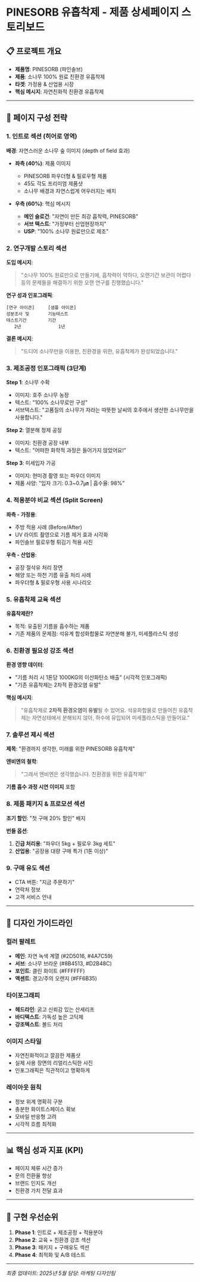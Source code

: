 # PINESORB 유흡착제 - 제품 상세페이지 스토리보드

## 📋 프로젝트 개요
- **제품명**: PINESORB (파인솔브)
- **제품**: 소나무 100% 원료 친환경 유흡착제
- **타겟**: 가정용 & 산업용 시장
- **핵심 메시지**: 자연친화적 친환경 유흡착제

---

## 🎯 페이지 구성 전략

### 1. 인트로 섹션 (히어로 영역)
**배경**: 자연스러운 소나무 숲 이미지 (depth of field 효과)
- **좌측 (40%)**: 제품 이미지
  - PINESORB 파우더형 & 필로우형 제품
  - 45도 각도 프리미엄 제품샷
  - 소나무 배경과 자연스럽게 어우러지는 배치
  
- **우측 (60%)**: 핵심 메시지
  - **메인 슬로건**: "자연이 만든 최강 흡착력, PINESORB"
  - **서브 텍스트**: "가정부터 산업현장까지"
  - **USP**: "100% 소나무 원료만으로 제조"

### 2. 연구개발 스토리 섹션
**도입 메시지**:
> "소나무 100% 원료만으로 만들기에, 흡착력이 약하다, 오랜기간 보관이 어렵다 등의 문제들을 해결하기 위한 오랜 연구를 진행했습니다."

**연구 성과 인포그래픽**:
```
[연구 아이콘]     [샘플 아이콘]
성분조사 및       기능테스트
테스트기간        기간
   2년              1년
```

**결론 메시지**:
> "드디어 소나무만을 이용한, 친환경을 위한, 유흡착제가 완성되었습니다."

### 3. 제조공정 인포그래픽 (3단계)
**Step 1**: 소나무 수확
- 이미지: 호주 소나무 농장
- 텍스트: "100% 소나무로만 구성"
- 서브텍스트: "고품질의 소나무가 자라는 따뜻한 날씨의 호주에서 생산한 소나무만을 사용합니다."

**Step 2**: 열분해 정제 공정
- 이미지: 친환경 공장 내부
- 텍스트: "어떠한 화학적 과정은 들어가지 않았어요!"

**Step 3**: 미세입자 가공
- 이미지: 현미경 촬영 또는 파우더 이미지
- 제품 사양: "입자 크기: 0.3~0.7㎛ | 흡수율: 98%"

### 4. 적용분야 비교 섹션 (Split Screen)
**좌측 - 가정용**:
- 주방 적용 사례 (Before/After)
- UV 라이트 촬영으로 기름 제거 효과 시각화
- 파인솔브 필로우형 튀김기 적용 사진

**우측 - 산업용**:
- 공장 절삭유 처리 장면
- 해양 또는 하천 기름 유출 처리 사례
- 파우더형 & 필로우형 사용 시나리오

### 5. 유흡착제 교육 섹션
**유흡착제란?**
- 목적: 유출된 기름을 흡수하는 제품
- 기존 제품의 문제점: 석유계 합성화합물로 자연분해 불가, 미세플라스틱 생성

### 6. 친환경 필요성 강조 섹션
**환경 영향 데이터**:
- "기름 처리 시 1톤당 1000KG의 이산화탄소 배출" (시각적 인포그래픽)
- "기존 유흡착제는 2차적 환경오염 유발"

**핵심 메시지**:
> "유흡착제로 **2차적 환경오염이 유발**될 수 있어요. 석유화합물로 만들어진 유흡착제는 자연상태에서 분해되지 않아, 하수에 유입되어 미세플라스틱을 만들어요."

### 7. 솔루션 제시 섹션
**제목**: "환경까지 생각한, 미래를 위한 PINESORB 유흡착제"

**엔비엔의 철학**:
> "그래서 엔비엔은 생각했습니다. 친환경을 위한 유흡착제!"

**기름 흡수 과정 시연 이미지** 포함

### 8. 제품 패키지 & 프로모션 섹션
**조기 할인**: "첫 구매 20% 할인" 배지

**번들 옵션**:
1. **긴급 처리용**: "파우더 5kg + 필로우 3kg 세트"
2. **산업용**: "공장용 대량 구매 특가 (1톤 이상)"

### 9. 구매 유도 섹션
- CTA 버튼: "지금 주문하기"
- 연락처 정보
- 고객 서비스 안내

---

## 🎨 디자인 가이드라인

### 컬러 팔레트
- **메인**: 자연 녹색 계열 (#2D5016, #4A7C59)
- **서브**: 소나무 브라운 (#8B4513, #D2B48C)
- **포인트**: 클린 화이트 (#FFFFFF)
- **액센트**: 경고/주의 오렌지 (#FF6B35)

### 타이포그래피
- **헤드라인**: 굵고 신뢰감 있는 산세리프
- **바디텍스트**: 가독성 높은 고딕체
- **강조텍스트**: 볼드 처리

### 이미지 스타일
- 자연친화적이고 깔끔한 제품샷
- 실제 사용 장면의 리얼리스틱한 사진
- 인포그래픽은 직관적이고 명확하게

### 레이아웃 원칙
- 정보 위계 명확히 구분
- 충분한 화이트스페이스 확보
- 모바일 반응형 고려
- 시각적 흐름 최적화

---

## 📊 핵심 성과 지표 (KPI)
- 페이지 체류 시간 증가
- 문의 전환율 향상
- 브랜드 인지도 개선
- 친환경 가치 전달 효과

---

## 🚀 구현 우선순위
1. **Phase 1**: 인트로 + 제조공정 + 적용분야
2. **Phase 2**: 교육 + 친환경 강조 섹션
3. **Phase 3**: 패키지 + 구매유도 섹션
4. **Phase 4**: 최적화 및 A/B 테스트

---

*최종 업데이트: 2025년 5월*
*담당: 마케팅 디자인팀*